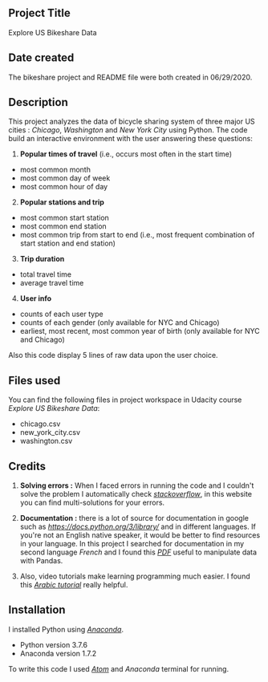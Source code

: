 
## Project Title
Explore US Bikeshare Data

## Date created
The bikeshare project and README file were both created in 06/29/2020.

## Description
This project analyzes the data of bicycle sharing system of three major US cities : *Chicago*, *Washington* and *New York City* using Python.
The code build an interactive environment with the user answering these questions:

1. **Popular times of travel** (i.e., occurs most often in the start time)
- most common month
- most common day of week
- most common hour of day

2. **Popular stations and trip**
- most common start station
- most common end station
- most common trip from start to end (i.e., most frequent combination of start station and end station)

3. **Trip duration**
- total travel time
- average travel time

4. **User info**
- counts of each user type
- counts of each gender (only available for NYC and Chicago)
- earliest, most recent, most common year of birth (only available for NYC and Chicago)

Also this code display 5 lines of raw data upon the user choice.

## Files used
You can find the following files in project workspace in Udacity course *Explore US Bikeshare Data*:
* chicago.csv
* new_york_city.csv
* washington.csv

## Credits
1. **Solving errors :** When I faced errors in running the code and I couldn't solve the problem I automatically check *[stackoverflow](https://stackoverflow.com/)*, in this website  you can find multi-solutions for your errors.

2. **Documentation :** there is a lot of source for documentation in google such as *https://docs.python.org/3/library/* and in different languages.
If you're not an English native speaker, it would be better to find resources in your language.
In this project I searched for documentation in my second language *French* and I found this *[PDF](http://eric.univ-lyon2.fr/~ricco/tanagra/fichiers/fr_Tanagra_Data_Manipulation_Pandas.pdf)* useful to manipulate data with Pandas.

3. Also, video tutorials make learning programming much easier. I found this *[Arabic tutorial](https://www.youtube.com/watch?v=5Fl5MPaFrH4)* really helpful.

## Installation    
I installed Python using *[Anaconda](https://www.anaconda.com/products/individual#windows)*.
- Python version 3.7.6
- Anaconda version 1.7.2

To write this code I used *[Atom](https://atom.io/)* and *Anaconda* terminal for running.
